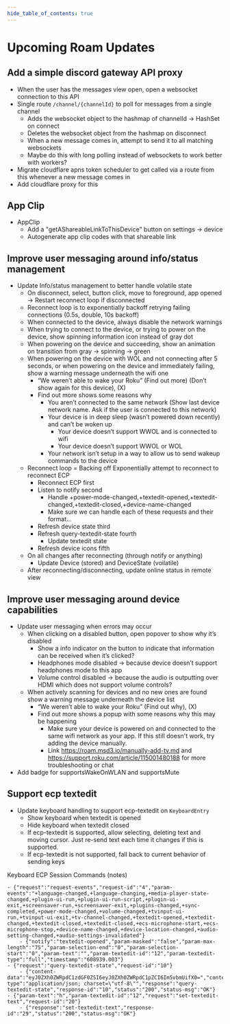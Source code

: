 ```yaml
---
hide_table_of_contents: true
---
```


# Upcoming Roam Updates

## Add a simple discord gateway API proxy

-   When the user has the messages view open, open a websocket connection to this API
-   Single route `/channel/{channelId}` to poll for messages from a single channel
    -   Adds the websocket object to the hashmap of channelId -> HashSet<Websocket> on connect
    -   Deletes the websocket object from the hashmap on disconnect
    -   When a new message comes in, attempt to send it to all matching websockets
    -   Maybe do this with long polling instead of websockets to work better with workers?
-   Migrate cloudflare apns token scheduler to get called via a route from this whenever a new message comes in
-   Add cloudflare proxy for this

## App Clip

-   AppClip
    -   Add a "getAShareableLinkToThisDevice" button on settings -> device
    -   Autogenerate app clip codes with that shareable link

## Improve user messaging around info/status management

-   Update Info/status management to better handle volatile state
    -   On disconnect, select, button click, move to foreground, app opened -> Restart reconnect loop if disconnected
    -   Reconnect loop is to exponentially backoff retrying failing connections (0.5s, double, 10s backoff)
    -   When connected to the device, always disable the network warnings
    -   When trying to connect to the device, or trying to power on the device, show spinning information icon instead of gray dot
    -   When powering on the device and succeeding, show an animation on transition from gray -> spinning -> green
    -   When powering on the device with WOL and not connecting after 5 seconds, or when powering on the device and immediately failing, show a warning message underneath the wifi one
        -   “We weren’t able to wake your Roku” (Find out more) (Don’t show again for this device), (X)
        -   Find out more shows some reasons why
            -   You aren’t connected to the same network (Show last device network name. Ask if the user is connected to this network)
            -   Your device is in deep sleep (wasn’t powered down recently) and can’t be woken up
                -   Your device doesn’t support WWOL and is connected to wifi
                -   Your device doesn’t support WWOL or WOL
            -   Your network isn’t setup in a way to allow us to send wakeup commands to the device
    -   Reconnect loop = Backing off Exponentially attempt to reconnect to reconnect ECP
        -   Reconnect ECP first
        -   Listen to notify second
            -   Handle +power-mode-changed,+textedit-opened,+textedit-changed,+textedit-closed,+device-name-changed
            -   Make sure we can handle each of these requests and their format…
        -   Refresh device state third
        -   Refresh query-textedit-state fourth
            -   Update textedit state
        -   Refresh device icons fifth
    -   On all changes after reconnecting (through notify or anything)
        -   Update Device (stored) and DeviceState (voilatile)
    -   After reconnecting/disconnecting, update online status in remote view

## Improve user messaging around device capabilities

-   Update user messaging when errors may occur
    -   When clicking on a disabled button, open popover to show why it’s disabled
        -   Show a info indicator on the button to indicate that information can be received when it’s clicked?
        -   Headphones mode disabled -> because device doesn’t support headphones mode to this app
        -   Volume control disabled -> because the audio is outputting over HDMI which does not support volume controls?
    -   When actively scanning for devices and no new ones are found show a warning message underneath the device list
        -   “We weren’t able to wake your Roku” (Find out why), (X)
        -   Find out more shows a popup with some reasons why this may be happening
            -   Make sure your device is powered on and connected to the same wifi network as your app. If this still doesn't work, try adding the device manually.
            -   Link https://roam.msd3.io/manually-add-tv.md and https://support.roku.com/article/115001480188 for more troubleshooting or chat
-   Add badge for supportsWakeOnWLAN and supportsMute

## Support ecp textedit

-   Update keyboard handling to support ecp-textedit on `KeyboardEntry`
    -   Show keyboard when textedit is opened
    -   Hide keyboard when textedit closed
    -   If ecp-textedit is supported, allow selecting, deleting text and moving cursor. Just re-send text each time it changes if this is supported.
    -   If ecp-textedit is not supported, fall back to current behavior of sending keys

Keyboard ECP Session Commands (notes)

```
- {"request":"request-events","request-id":"4","param-events":"+language-changed,+language-changing,+media-player-state-changed,+plugin-ui-run,+plugin-ui-run-script,+plugin-ui-exit,+screensaver-run,+screensaver-exit,+plugins-changed,+sync-completed,+power-mode-changed,+volume-changed,+tvinput-ui-run,+tvinput-ui-exit,+tv-channel-changed,+textedit-opened,+textedit-changed,+textedit-closed,+textedit-closed,+ecs-microphone-start,+ecs-microphone-stop,+device-name-changed,+device-location-changed,+audio-setting-changed,+audio-settings-invalidated"}
    - {"notify":"textedit-opened","param-masked":"false","param-max-length":"75","param-selection-end":"0","param-selection-start":"0","param-text":"","param-textedit-id":"12","param-textedit-type":"full","timestamp":"608939.003"}
- {"request":"query-textedit-state","request-id":"10"}
    - {"content-data":"eyJ0ZXh0ZWRpdC1zdGF0ZSI6eyJ0ZXh0ZWRpdC1pZCI6Im5vbmUifX0=","content-type":"application/json; charset=\"utf-8\"","response":"query-textedit-state","response-id":"10","status":"200","status-msg":"OK"}
- {"param-text":"h","param-textedit-id":"12","request":"set-textedit-text","request-id":"20"}
    - {"response":"set-textedit-text","response-id":"29","status":"200","status-msg":"OK"}
```
